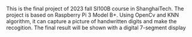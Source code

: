 This is the final project of 2023 fall SI100B course in ShanghaiTech.
The project is based on Raspberry Pi 3 Model B+. Using OpenCv and KNN algorithm, it can capture a picture of handwritten digits and make the recogition. The final result will be shown with a digital 7-segment display
